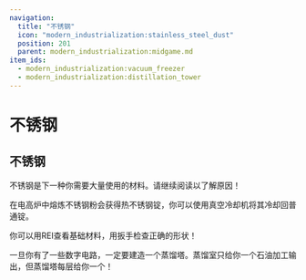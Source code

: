 ```yaml
---
navigation:
  title: "不锈钢"
  icon: "modern_industrialization:stainless_steel_dust"
  position: 201
  parent: modern_industrialization:midgame.md
item_ids:
  - modern_industrialization:vacuum_freezer
  - modern_industrialization:distillation_tower
---
```


# 不锈钢

## 不锈钢

<ItemImage id="modern_industrialization:stainless_steel_ingot" />

不锈钢是下一种你需要大量使用的材料。请继续阅读以了解原因！

在电高炉中熔炼不锈钢粉会获得热不锈钢锭，你可以使用真空冷却机将其冷却回普通锭。

你可以用REI查看基础材料，用扳手检查正确的形状！

<Recipe id="modern_industrialization:electric_age/machine/vacuum_freezer_asbl" />

一旦你有了一些数字电路，一定要建造一个蒸馏塔。蒸馏室只给你一个石油加工输出，但蒸馏塔每层给你一个！

<Recipe id="modern_industrialization:electric_age/machine/distillation_tower_asbl" />

